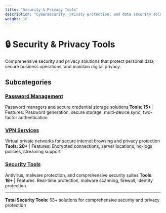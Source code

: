 ```yaml
---
title: "Security & Privacy Tools"
description: "Cybersecurity, privacy protection, and data security solutions"
weight: 16
---
```


# 🔒 Security & Privacy Tools

Comprehensive security and privacy solutions that protect personal data, secure business operations, and maintain digital privacy.

## Subcategories

### [Password Management](/categories/security-privacy-tools/password-management/)
Password managers and secure credential storage solutions
**Tools: 15+** | Features: Password generation, secure storage, multi-device sync, two-factor authentication

### [VPN Services](/categories/security-privacy-tools/vpn-services/)
Virtual private networks for secure internet browsing and privacy protection
**Tools: 20+** | Features: Encrypted connections, server locations, no-logs policies, streaming support

### [Security Tools](/categories/security-privacy-tools/security-tools/)
Antivirus, malware protection, and comprehensive security suites
**Tools: 18+** | Features: Real-time protection, malware scanning, firewall, identity protection

---

**Total Security Tools**: 53+ solutions for comprehensive security and privacy protection